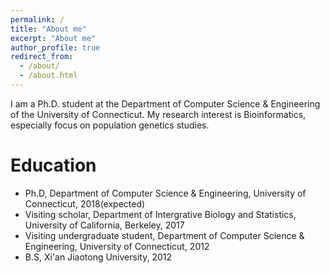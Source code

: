```yaml
---
permalink: /
title: "About me"
excerpt: "About me"
author_profile: true
redirect_from: 
  - /about/
  - /about.html
---
```


I am a Ph.D. student at the Department of Computer Science & Engineering of the University of Connecticut. My research interest is Bioinformatics, especially focus on population genetics studies.

Education
======

* Ph.D, Department of Computer Science & Engineering, University of Connecticut, 2018(expected)
* Visiting scholar, Department of Intergrative Biology and Statistics, University of California, Berkeley, 2017
* Visiting undergraduate student, Department of Computer Science & Engineering, University of Connecticut, 2012
* B.S, Xi'an Jiaotong University, 2012


